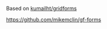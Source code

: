 Based on [kumailht/gridforms](https://github.com/kumailht/gridforms)

https://github.com/mikemclin/gf-forms